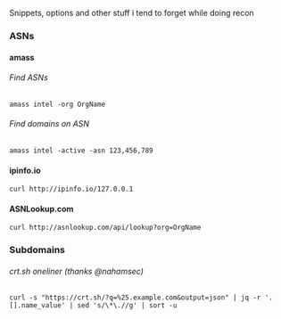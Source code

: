 Snippets, options and other stuff i tend to forget while doing recon 


### ASNs 

#### amass 

###### Find ASNs 
`amass intel -org OrgName`

###### Find domains on ASN
`amass intel -active -asn 123,456,789`

#### ipinfo.io
`curl http://ipinfo.io/127.0.0.1`

#### ASNLookup.com 
`curl http://asnlookup.com/api/lookup?org=OrgName`

### Subdomains 

###### crt.sh oneliner (thanks @nahamsec)
`curl -s "https://crt.sh/?q=%25.example.com&output=json" | jq -r '.[].name_value' | sed 's/\*\.//g' | sort -u`
